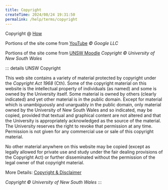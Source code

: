 ```yaml
---
title: Copyright
createTime: 2024/08/24 19:31:50
permalink: /help/terms/copyright
---
```


Copyright @ [How](https://www.bigtomcat.com/)


Portions of the site come from [YouTube](https://www.youtube.com/howyoutubeworks/policies/copyright/) _© Google LLC_

Portions of the site come from [UNSW Moodle](https://www.unsw.edu.au/copyright-disclaimer) _Copyright © University of New South Wales_

::: details UNSW Copyright

This web site contains a variety of material protected by copyright under the *Copyright Act 1968* (Cth). Some of the copyright material on this website is the intellectual property of individuals (as named) and some is owned by the University itself. Some material is owned by others (clearly indicated) and yet other material is in the public domain. Except for material which is unambiguously and unarguably in the public domain, only material owned by the University of New South Wales and so indicated, may be copied, provided that textual and graphical content are not altered and that the University is appropriately acknowledged as the source of the material. The University reserves the right to revoke that permission at any time. Permission is not given for any commercial use or sale of this copyright material.

No other material anywhere on this website may be copied (except as legally allowed for private use and study under the fair dealing provisions of the Copyright Act) or further disseminated without the permission of the legal owner of that copyright material.

More Details: [Copyright & Disclaimer](https://www.unsw.edu.au/copyright-disclaimer)

_Copyright © University of New South Wales_
:::

